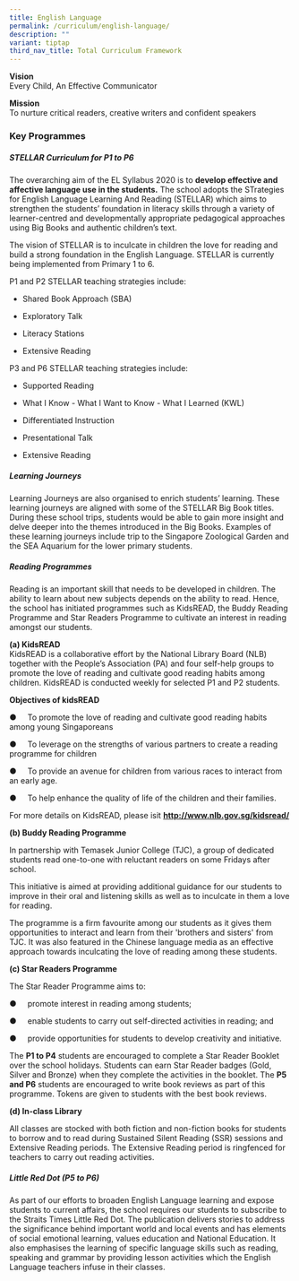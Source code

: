 ```yaml
---
title: English Language
permalink: /curriculum/english-language/
description: ""
variant: tiptap
third_nav_title: Total Curriculum Framework
---
```

<p><strong>Vision</strong> <br>Every Child, An Effective Communicator</p><p><strong>Mission</strong>&nbsp; <br>To nurture critical readers, creative writers and confident speakers</p><h3>Key Programmes</h3><h5><strong>STELLAR Curriculum for P1 to P6</strong></h5><p>The overarching aim of the EL Syllabus 2020 is to&nbsp;<strong>develop effective and affective language use in the students.</strong>&nbsp;The school adopts the STrategies for English Language Learning And Reading (STELLAR) which aims to strengthen the students’ foundation in literacy skills through a variety of learner-centred and developmentally appropriate pedagogical approaches using Big Books and authentic children’s text.&nbsp;&nbsp;</p><p>The vision of STELLAR is to inculcate in children the love for reading and build a strong foundation in the English Language. STELLAR is currently being implemented from Primary 1 to 6.</p><p>P1 and P2 STELLAR teaching strategies include:</p><ul data-tight="true" class="tight"><li><p>Shared Book Approach (SBA)</p></li><li><p>Exploratory Talk</p></li><li><p>Literacy Stations</p></li><li><p>Extensive Reading</p></li></ul><p>P3 and P6 STELLAR teaching strategies include:</p><ul data-tight="true" class="tight"><li><p>Supported Reading</p></li><li><p>What I Know - What I Want to Know - What I Learned (KWL)</p></li><li><p>Differentiated Instruction</p></li><li><p>Presentational Talk</p></li><li><p>Extensive Reading<br></p></li></ul><h5><strong>Learning Journeys</strong></h5><p>Learning Journeys are also organised to enrich students’ learning. These learning journeys are aligned with some of the STELLAR Big Book titles. During these school trips, students would be able to gain more insight and delve deeper into the themes introduced in the Big Books. Examples of these learning journeys include trip to the Singapore Zoological Garden and the SEA Aquarium for the lower primary students.</p><h5><strong>Reading Programmes</strong></h5><p>Reading is an important skill that needs to be developed in children. The ability to learn about new subjects depends on the ability to read. Hence, the school has initiated programmes such as KidsREAD, the Buddy Reading Programme and Star Readers Programme to cultivate an interest in reading amongst our students.&nbsp;</p><p><strong>(a) KidsREAD</strong> <br>KidsREAD is a collaborative effort by the National Library Board (NLB) together with the People’s Association (PA) and four self-help groups to promote the love of reading and cultivate good reading habits among children. KidsREAD is conducted weekly for selected P1 and P2 students.</p><p><strong>Objectives of kidsREAD</strong></p><p>●&nbsp;&nbsp;&nbsp;&nbsp;&nbsp;To promote the love of reading and cultivate good reading habits among young Singaporeans</p><p>●&nbsp;&nbsp;&nbsp;&nbsp;&nbsp;To leverage on the strengths of various partners to create a reading programme for children</p><p>●&nbsp;&nbsp;&nbsp;&nbsp;&nbsp;To provide an avenue for children from various races to interact from an early age.</p><p>●&nbsp;&nbsp;&nbsp;&nbsp;&nbsp;To help enhance the quality of life of the children and their families.</p><p>For more details on KidsREAD, please isit&nbsp;<strong><a href="http://www.nlb.gov.sg/kidsread/" rel="noopener noreferrer nofollow" target="_blank">http://www.nlb.gov.sg/kidsread/</a></strong></p><p><strong>(b) Buddy Reading Programme</strong>&nbsp;</p><p>In partnership with Temasek Junior College (TJC), a group of dedicated students read one-to-one with reluctant readers on some Fridays after school.</p><p>This initiative is aimed at providing additional guidance for our students to improve in their oral and listening skills as well as to inculcate in them a love for reading.</p><p>The programme is a firm favourite among our students as it gives them opportunities to interact and learn from their 'brothers and sisters' from TJC. It was also featured in the Chinese language media as an effective approach towards inculcating the love of reading among these students.&nbsp;</p><p><strong>(c) Star Readers Programme</strong></p><p>The Star Reader Programme aims to:</p><p>●&nbsp;&nbsp;&nbsp;&nbsp;&nbsp;promote interest in reading among students;</p><p>●&nbsp;&nbsp;&nbsp;&nbsp;&nbsp;enable students to carry out self-directed activities in reading; and</p><p>●&nbsp;&nbsp;&nbsp;&nbsp;&nbsp;provide opportunities for students to develop creativity and initiative.</p><p>The&nbsp;<strong>P1 to P4</strong>&nbsp;students are encouraged to complete a&nbsp;Star Reader Booklet over the school holidays. Students can earn Star Reader badges (Gold, Silver and Bronze) when they complete the activities in the booklet.&nbsp;The&nbsp;<strong>P5 and P6</strong>&nbsp;students are encouraged to write book reviews as part of this programme.&nbsp;Tokens are given to students with the best book reviews.</p><p><strong>(d) In-class Library</strong></p><p>All classes are stocked with both fiction and non-fiction books for students to borrow and to read during Sustained Silent Reading (SSR) sessions and Extensive Reading periods. The Extensive Reading period is ringfenced for teachers to carry out reading activities.</p><h5><strong>Little Red Dot (P5 to P6)</strong></h5><p>As part of our efforts to broaden English Language learning and expose students to current affairs, the school requires our students to subscribe to the Straits Times Little Red Dot. The publication delivers stories to address the significance behind important world and local events and has elements of social emotional learning, values education and National Education. It also emphasises the learning of specific language skills such as reading, speaking and grammar by providing lesson activities which the English Language teachers infuse in their classes.</p>